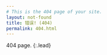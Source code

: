 ```yaml
---
# This is the 404 page of your site.
layout: not-found
title: 错误! (404)
permalink: 404.html
---
```


404 page.
{:.lead}
